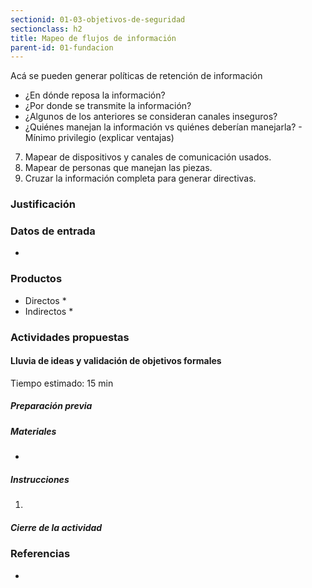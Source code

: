 ```yaml
---
sectionid: 01-03-objetivos-de-seguridad
sectionclass: h2
title: Mapeo de flujos de información
parent-id: 01-fundacion
---
```

Acá se pueden generar políticas de retención de información

* ¿En dónde reposa la información?
* ¿Por donde se transmite la información?
* ¿Algunos de los anteriores se consideran canales inseguros?
* ¿Quiénes manejan la información vs quiénes deberían manejarla? - Mínimo privilegio (explicar ventajas)

7. Mapear de dispositivos y canales de comunicación usados.
8. Mapear de personas que manejan las piezas.
9. Cruzar la información completa para generar directivas.

### Justificación


### Datos de entrada
*

### Productos
* Directos
  *
* Indirectos
  *

### Actividades propuestas

#### Lluvia de ideas y validación de objetivos formales

Tiempo estimado: 15 min

##### Preparación previa


##### Materiales
*

##### Instrucciones
1.

##### Cierre de la actividad

### Referencias
*
